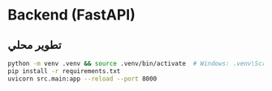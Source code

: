 # Backend (FastAPI)

## تطوير محلي
```bash
python -m venv .venv && source .venv/bin/activate  # Windows: .venv\Scripts\activate
pip install -r requirements.txt
uvicorn src.main:app --reload --port 8000
```
